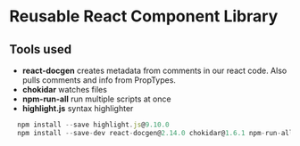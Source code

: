 # Reusable React Component Library

## Tools used

- **react-docgen** creates metadata from comments in our react code.  Also pulls comments and info from PropTypes.
- **chokidar** watches files
- **npm-run-all** run multiple scripts at once
- **highlight.js** syntax highlighter

```js 
  npm install --save highlight.js@9.10.0 
  npm install --save-dev react-docgen@2.14.0 chokidar@1.6.1 npm-run-all@4.0.2
```
